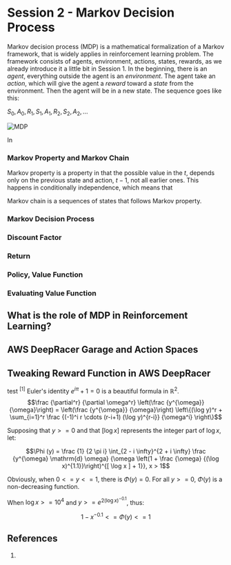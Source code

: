 # Session 2 - Markov Decision Process 

Markov decision process (MDP) is a mathematical formalization of a Markov framework, that is widely applies in reinforcement learning problem. The framework consists of agents, environment, actions, states, rewards, as we already introduce it a little bit in Session 1. In the beginning, there is an _agent_, everything outside the agent is an _environment_. The agent take an _action_, which will give the agent a _reward_ toward a _state_ from the environment. Then the agent will be in a new state. The sequence goes like this:

$S_0, A_0, R_1, S_1, A_1, R_2, S_2, A_2,...$

![MDP](~@assets/images/mdp-1.png)

In 

### Markov Property and Markov Chain
Markov property is a property in that the possible value in the $t$, depends only on the previous state and action, $t-1$, not all earlier ones. This happens in conditionally independence, which means that  

Markov chain is a sequences of states that follows Markov property. 



### Markov Decision Process 

### Discount Factor

### Return 

### Policy, Value Function

### Evaluating Value Function


## What is the role of MDP in Reinforcement Learning? 

## AWS DeepRacer Garage and Action Spaces

## Tweaking Reward Function in AWS DeepRacer


test <sup>[1]</sup>
Euler's identity $e^{i\pi}+1=0$ is a beautiful formula in $\mathbb{R}^2$.
$$\frac {\partial^r} {\partial \omega^r} \left(\frac {y^{\omega}} {\omega}\right) 
= \left(\frac {y^{\omega}} {\omega}\right) \left\{(\log y)^r + \sum_{i=1}^r \frac {(-1)^i r \cdots (r-i+1) (\log y)^{r-i}} {\omega^i} \right\}$$

Supposing that $y >= 0$ and that $[\log x]$ represents the integer part of $\log x$, let:

$$\Phi (y) = \frac {1} {2 \pi i} \int_{2 - i \infty}^{2 + i \infty} \frac {y^{\omega} \mathrm{d} \omega} {\omega \left(1 + \frac {\omega} {(\log x)^{1.1}}\right)^{[ \log x ] + 1}}, x > 1$$

Obviously, when $0 <= y <= 1$, there is $\Phi(y) = 0$. For all $y >= 0$, $\Phi(y)$ is a non-decreasing function.

When $\log x>=10^4$ and $y>= e^{2{(\log x)}^{-0.1}}$, thus:

$$1 - x^{- 0.1} <= \Phi (y) <= 1$$
## References 
1. 